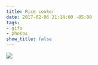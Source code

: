 ```yaml
---
title: Rice cooker
date: 2017-02-06 21:14:00 -05:00
tags:
- gifs
- photos
show_title: false
---
```


![](/uploads/tatung.gif)
